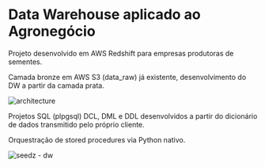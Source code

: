 # Data Warehouse aplicado ao Agronegócio

Projeto desenvolvido em AWS Redshift para empresas produtoras de sementes.

Camada bronze em AWS S3 (data_raw) já existente, desenvolvimento do DW a partir da camada prata.

![architecture](https://github.com/user-attachments/assets/fac1f16e-f72d-4775-b0aa-657c8e8a09ba)


Projetos SQL (plpgsql) DCL, DML e DDL desenvolvidos a partir do dicionário de dados transmitido pelo próprio cliente.

Orquestração de stored procedures via Python nativo.

![seedz - dw](https://github.com/user-attachments/assets/7ab32e5b-d65d-416d-aca2-2e99c65d37b0)
